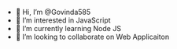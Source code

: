 - 👋 Hi, I’m @Govinda585
- 👀 I’m interested in JavaScript
- 🌱 I’m currently learning Node JS
- 💞️ I’m looking to collaborate on Web Applicaiton

<!---
Govinda585/Govinda585 is a ✨ special ✨ repository because its `README.md` (this file) appears on your GitHub profile.
You can click the Preview link to take a look at your changes.
--->
